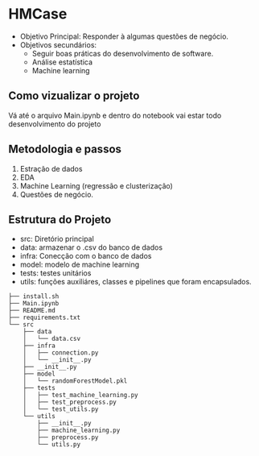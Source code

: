 # HMCase

- Objetivo Principal: Responder à algumas questões de negócio.
- Objetivos secundários:
    - Seguir boas práticas do desenvolvimento de software.
    - Análise estatística
    - Machine learning

## Como vizualizar o projeto

Vá até o arquivo Main.ipynb e dentro do notebook vai estar todo desenvolvimento
do projeto

## Metodologia e passos

1. Estração de dados
2. EDA
3. Machine Learning (regressão e clusterização)
4. Questões de negócio.

## Estrutura do Projeto

- src: Diretório principal
- data: armazenar o .csv do banco de dados
- infra: Conecção com o banco de dados
- model: modelo de machine learning
- tests: testes unitários
- utils: funções auxiliáres, classes e pipelines que foram encapsulados.
```
├── install.sh
├── Main.ipynb
├── README.md
├── requirements.txt
└── src
    ├── data
    │   └── data.csv
    ├── infra
    │   ├── connection.py
    │   └── __init__.py
    ├── __init__.py
    ├── model
    │   └── randomForestModel.pkl
    ├── tests
    │   ├── test_machine_learning.py
    │   ├── test_preprocess.py
    │   └── test_utils.py
    └── utils
        ├── __init__.py
        ├── machine_learning.py
        ├── preprocess.py
        └── utils.py

```